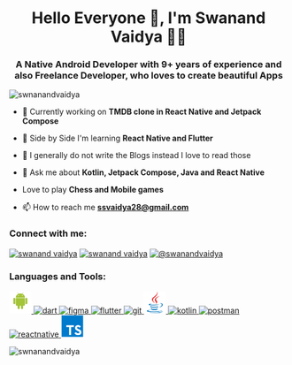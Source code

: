 <h1 align="center">Hello Everyone 👋, I'm Swanand Vaidya 🥷🏻</h1>
<h3 align="center">A Native Android Developer with 9+ years of experience and also Freelance Developer, who loves to create beautiful Apps</h3>

<p align="left"> <img src="https://komarev.com/ghpvc/?username=swnanandvaidya&label=Profile%20views&color=0e75b6&style=flat" alt="swnanandvaidya" /> </p>

- 🔭 Currently working on **TMDB clone in React Native and Jetpack Compose**

- 🌱 Side by Side I'm learning **React Native and Flutter**

- 📝 I generally do not write the Blogs instead I love to read those

- 💬 Ask me about **Kotlin, Jetpack Compose, Java and React Native**

- Love to play **Chess and Mobile games**

- 📫 How to reach me **ssvaidya28@gmail.com**



<h3 align="left">Connect with me:</h3>
<p align="left">
<a href="https://linkedin.com/in/swanand vaidya" target="blank"><img align="center" src="https://raw.githubusercontent.com/rahuldkjain/github-profile-readme-generator/master/src/images/icons/Social/linked-in-alt.svg" alt="swanand vaidya" height="30" width="40" /></a>
<a href="https://instagram.com/swanand vaidya" target="blank"><img align="center" src="https://raw.githubusercontent.com/rahuldkjain/github-profile-readme-generator/master/src/images/icons/Social/instagram.svg" alt="swanand vaidya" height="30" width="40" /></a>
<a href="https://medium.com/@swanandvaidya" target="blank"><img align="center" src="https://raw.githubusercontent.com/rahuldkjain/github-profile-readme-generator/master/src/images/icons/Social/medium.svg" alt="@swanandvaidya" height="30" width="40" /></a>
</p>

<h3 align="left">Languages and Tools:</h3>
<p align="left"> <a href="https://developer.android.com" target="_blank" rel="noreferrer"> <img src="https://raw.githubusercontent.com/devicons/devicon/master/icons/android/android-original-wordmark.svg" alt="android" width="40" height="40"/> </a> <a href="https://dart.dev" target="_blank" rel="noreferrer"> <img src="https://www.vectorlogo.zone/logos/dartlang/dartlang-icon.svg" alt="dart" width="40" height="40"/> </a> <a href="https://www.figma.com/" target="_blank" rel="noreferrer"> <img src="https://www.vectorlogo.zone/logos/figma/figma-icon.svg" alt="figma" width="40" height="40"/> </a> <a href="https://flutter.dev" target="_blank" rel="noreferrer"> <img src="https://www.vectorlogo.zone/logos/flutterio/flutterio-icon.svg" alt="flutter" width="40" height="40"/> </a> <a href="https://git-scm.com/" target="_blank" rel="noreferrer"> <img src="https://www.vectorlogo.zone/logos/git-scm/git-scm-icon.svg" alt="git" width="40" height="40"/> </a> <a href="https://www.java.com" target="_blank" rel="noreferrer"> <img src="https://raw.githubusercontent.com/devicons/devicon/master/icons/java/java-original.svg" alt="java" width="40" height="40"/> </a> <a href="https://kotlinlang.org" target="_blank" rel="noreferrer"> <img src="https://www.vectorlogo.zone/logos/kotlinlang/kotlinlang-icon.svg" alt="kotlin" width="40" height="40"/> </a> <a href="https://postman.com" target="_blank" rel="noreferrer"> <img src="https://www.vectorlogo.zone/logos/getpostman/getpostman-icon.svg" alt="postman" width="40" height="40"/> </a> <a href="https://reactnative.dev/" target="_blank" rel="noreferrer"> <img src="https://reactnative.dev/img/header_logo.svg" alt="reactnative" width="40" height="40"/> </a> <a href="https://www.typescriptlang.org/" target="_blank" rel="noreferrer"> <img src="https://raw.githubusercontent.com/devicons/devicon/master/icons/typescript/typescript-original.svg" alt="typescript" width="40" height="40"/> </a></p>

<p><img align="left" src="https://github-readme-stats.vercel.app/api/top-langs?username=swanandvaidya&show_icons=true&locale=en&layout=compact" alt="swnanandvaidya" /></p>

